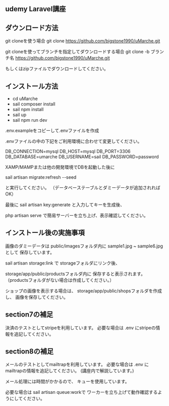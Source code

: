 ## udemy Laravel講座

## ダウンロード方法
git cloneを使う場合
git clone https://github.com/bigstone1990/uMarche.git

git cloneを使ってブランチを指定してダウンロードする場合
git clone -b ブランチ名 https://github.com/bigstone1990/uMarche.git

もしくはzipファイルでダウンロードしてください。

## インストール方法
- cd uMarche
- sail composer install
- sail npm install
- sail up
- sail npm run dev

.env.exampleをコピーして.envファイルを作成

.envファイルの中の下記をご利用環境に合わせて変更してください。

DB_CONNECTION=mysql
DB_HOST=mysql
DB_PORT=3306
DB_DATABASE=umarche
DB_USERNAME=sail
DB_PASSWORD=password

XAMP/MAMPまたは他の開発環境でDBを起動した後に

sail artisan migrate:refresh --seed

と実行してください。
（データベーステーブルとダミーデータが追加されればOK）

最後に
sail artisan key:generate
と入力してキーを生成後、

php artisan serve
で簡易サーバーを立ち上げ、表示確認してください。

## インストール後の実施事項

画像のダミーデータは
public/imagesフォルダ内に
sample1.jpg ~ sample6.jpg として
保存しています。

sail artisan storage:link で
storageフォルダにリンク後、

storage/app/public/productsフォルダ内に
保存すると表示されます。
（productsフォルダがない場合は作成してください。）

ショップの画像を表示する場合は、
storage/app/public/shopsフォルダを作成し、
画像を保存してください。

## section7の補足

決済のテストとしてstripeを利用しています。
必要な場合は .env にstripeの情報を追記してください。

## section8の補足

メールのテストとしてmailtrapを利用しています。
必要な場合は .env にmailtrapの情報を追記してください。
(講座内で解説しています。)

メール処理には時間がかかるので、
キューを使用しています。

必要な場合は sail artisan queue:workで
ワーカーを立ち上げて動作確認するようにしてください。